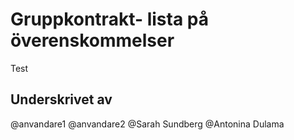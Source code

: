 # Gruppkontrakt- lista på överenskommelser

Test

## Underskrivet av

@anvandare1
@anvandare2
@Sarah Sundberg
@Antonina Dulama
